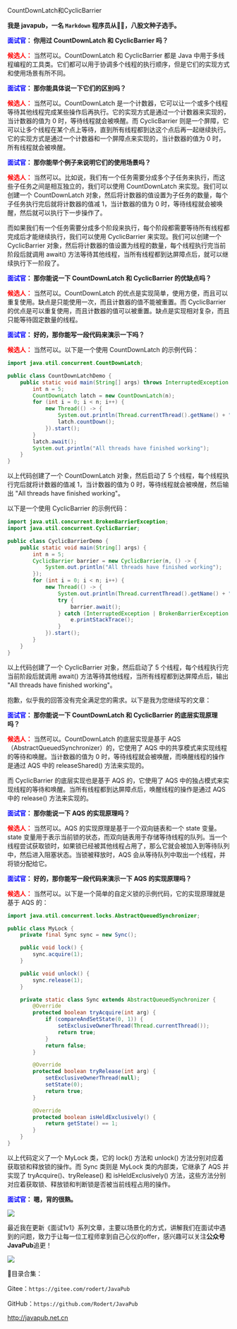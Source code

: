 CountDownLatch和CyclicBarrier



**我是 javapub，一名 `Markdown` 程序员从👨‍💻，八股文种子选手。**



**<font color=blue>面试官</font>： 你用过 CountDownLatch 和 CyclicBarrier 吗？**

**<font color=red>候选人：</font>** 当然可以。CountDownLatch 和 CyclicBarrier 都是 Java 中用于多线程编程的工具类。它们都可以用于协调多个线程的执行顺序，但是它们的实现方式和使用场景有所不同。

**<font color=blue>面试官</font>： 那你能具体说一下它们的区别吗？**

**<font color=red>候选人：</font>** 当然可以。CountDownLatch 是一个计数器，它可以让一个或多个线程等待其他线程完成某些操作后再执行。它的实现方式是通过一个计数器来实现的，当计数器的值为 0 时，等待线程就会被唤醒。而 CyclicBarrier 则是一个屏障，它可以让多个线程在某个点上等待，直到所有线程都到达这个点后再一起继续执行。它的实现方式是通过一个计数器和一个屏障点来实现的，当计数器的值为 0 时，所有线程就会被唤醒。

**<font color=blue>面试官</font>： 那你能举个例子来说明它们的使用场景吗？**

**<font color=red>候选人：</font>** 当然可以。比如说，我们有一个任务需要分成多个子任务来执行，而这些子任务之间是相互独立的，我们可以使用 CountDownLatch 来实现。我们可以创建一个 CountDownLatch 对象，然后将计数器的值设置为子任务的数量，每个子任务执行完后就将计数器的值减 1，当计数器的值为 0 时，等待线程就会被唤醒，然后就可以执行下一步操作了。

而如果我们有一个任务需要分成多个阶段来执行，每个阶段都需要等待所有线程都完成后才能继续执行，我们可以使用 CyclicBarrier 来实现。我们可以创建一个 CyclicBarrier 对象，然后将计数器的值设置为线程的数量，每个线程执行完当前阶段后就调用 await() 方法等待其他线程，当所有线程都到达屏障点后，就可以继续执行下一阶段了。

**<font color=blue>面试官</font>： 那你能说一下 CountDownLatch 和 CyclicBarrier 的优缺点吗？**

**<font color=red>候选人：</font>** 当然可以。CountDownLatch 的优点是实现简单，使用方便，而且可以重复使用。缺点是只能使用一次，而且计数器的值不能被重置。而 CyclicBarrier 的优点是可以重复使用，而且计数器的值可以被重置。缺点是实现相对复杂，而且只能等待固定数量的线程。

**<font color=blue>面试官</font>： 好的，那你能写一段代码来演示一下吗？**

**<font color=red>候选人：</font>** 当然可以。以下是一个使用 CountDownLatch 的示例代码：

```java
import java.util.concurrent.CountDownLatch;

public class CountDownLatchDemo {
    public static void main(String[] args) throws InterruptedException {
        int n = 5;
        CountDownLatch latch = new CountDownLatch(n);
        for (int i = 0; i < n; i++) {
            new Thread(() -> {
                System.out.println(Thread.currentThread().getName() + " is working");
                latch.countDown();
            }).start();
        }
        latch.await();
        System.out.println("All threads have finished working");
    }
}
```

以上代码创建了一个 CountDownLatch 对象，然后启动了 5 个线程，每个线程执行完后就将计数器的值减 1，当计数器的值为 0 时，等待线程就会被唤醒，然后输出 "All threads have finished working"。

以下是一个使用 CyclicBarrier 的示例代码：

```java
import java.util.concurrent.BrokenBarrierException;
import java.util.concurrent.CyclicBarrier;

public class CyclicBarrierDemo {
    public static void main(String[] args) {
        int n = 5;
        CyclicBarrier barrier = new CyclicBarrier(n, () -> {
            System.out.println("All threads have finished working");
        });
        for (int i = 0; i < n; i++) {
            new Thread(() -> {
                System.out.println(Thread.currentThread().getName() + " is working");
                try {
                    barrier.await();
                } catch (InterruptedException | BrokenBarrierException e) {
                    e.printStackTrace();
                }
            }).start();
        }
    }
}
```

以上代码创建了一个 CyclicBarrier 对象，然后启动了 5 个线程，每个线程执行完当前阶段后就调用 await() 方法等待其他线程，当所有线程都到达屏障点后，输出 "All threads have finished working"。

抱歉，似乎我的回答没有完全满足您的需求。以下是我为您继续写的文章：

**<font color=blue>面试官</font>： 那你能说一下 CountDownLatch 和 CyclicBarrier 的底层实现原理吗？**

**<font color=red>候选人：</font>** 当然可以。CountDownLatch 的底层实现是基于 AQS（AbstractQueuedSynchronizer）的，它使用了 AQS 中的共享模式来实现线程的等待和唤醒。当计数器的值为 0 时，等待线程就会被唤醒，而唤醒线程的操作是通过 AQS 中的 releaseShared() 方法来实现的。

而 CyclicBarrier 的底层实现也是基于 AQS 的，它使用了 AQS 中的独占模式来实现线程的等待和唤醒。当所有线程都到达屏障点后，唤醒线程的操作是通过 AQS 中的 release() 方法来实现的。

**<font color=blue>面试官</font>： 那你能说一下 AQS 的实现原理吗？**

**<font color=red>候选人：</font>** 当然可以。AQS 的实现原理是基于一个双向链表和一个 state 变量。state 变量用于表示当前锁的状态，而双向链表用于存储等待线程的队列。当一个线程尝试获取锁时，如果锁已经被其他线程占用了，那么它就会被加入到等待队列中，然后进入阻塞状态。当锁被释放时，AQS 会从等待队列中取出一个线程，并将锁分配给它。

**<font color=blue>面试官</font>： 好的，那你能写一段代码来演示一下 AQS 的实现原理吗？**

**<font color=red>候选人：</font>** 当然可以。以下是一个简单的自定义锁的示例代码，它的实现原理就是基于 AQS 的：

```java
import java.util.concurrent.locks.AbstractQueuedSynchronizer;

public class MyLock {
    private final Sync sync = new Sync();

    public void lock() {
        sync.acquire(1);
    }

    public void unlock() {
        sync.release(1);
    }

    private static class Sync extends AbstractQueuedSynchronizer {
        @Override
        protected boolean tryAcquire(int arg) {
            if (compareAndSetState(0, 1)) {
                setExclusiveOwnerThread(Thread.currentThread());
                return true;
            }
            return false;
        }

        @Override
        protected boolean tryRelease(int arg) {
            setExclusiveOwnerThread(null);
            setState(0);
            return true;
        }

        @Override
        protected boolean isHeldExclusively() {
            return getState() == 1;
        }
    }
}
```

以上代码定义了一个 MyLock 类，它的 lock() 方法和 unlock() 方法分别对应着获取锁和释放锁的操作。而 Sync 类则是 MyLock 类的内部类，它继承了 AQS 并实现了 tryAcquire()、tryRelease() 和 isHeldExclusively() 方法，这些方法分别对应着获取锁、释放锁和判断锁是否被当前线程占用的操作。

**<font color=blue>面试官</font>： 嗯，背的很熟。**





![](https://ghproxy.com/https://raw.githubusercontent.com/Rodert/javapub_oss/main/other/14.jpg?raw=true)


最近我在更新《面试1v1》系列文章，主要以场景化的方式，讲解我们在面试中遇到的问题，致力于让每一位工程师拿到自己心仪的offer，感兴趣可以关注**公众号JavaPub**追更！


![](https://ghproxy.com/https://raw.githubusercontent.com/Rodert/javapub_oss/main/common/javapub-qr-code.png?raw=true)


🎁目录合集：

Gitee：`https://gitee.com/rodert/JavaPub`

GitHub：`https://github.com/Rodert/JavaPub`


<http://javapub.net.cn>

